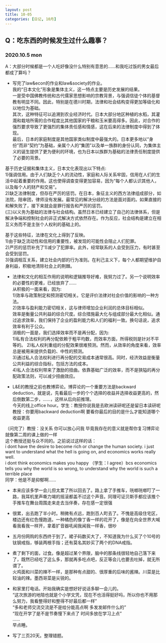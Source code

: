 ```yaml
---
layout: post
title: 10-05
categories: [日记, 10月]
---
```

## Q：吃东西的时候发生过什么趣事？

### 2020.10.5 mon
A：大部分时候都是一个人吃好像没什么特别有意思的……和我吃过饭的男女最后都成了算吗？

- 写完了law&econ的作业和law&society的作业。  
我的“日本文化”形象是集体主义，这一特点主要是历史发展的结果。  
一是受中国佛教传统和古代儒家思想影响的宗教背景，与强调信徒个体的基督教有明显不同。因此，特别是在德川时期，法律和社会结构变得更加等级化和以地位为基础。  
其次，这种特征可以追溯到农业经济时代。日本大部分地区种植的水稻，其灌溉和栽培所需的合作程度比其他国家的干粮和玉米要高得多。因此，对合作的强烈要求导致了更强烈的集体责任感和情感，这在后来的法律制度中得到了体现。  
最后，日本的家庭制度是其他国家类似制度中最强大的。日本更多地以“身份”而非“契约”为基础，亲属个人的“集团”以及单一族群的身份认同，为集体主义的诞生提供了更为便利的环境，也为日本以族群为基础的法律责任制度提供了必要的背景。  

基于历史证据和集体主义，日本文化表现出以下特点:  
1)强调信用。由于人们缺乏个人的流动性，家庭和人际关系牢固，信用在人们的生活中起着重要的作用。这也使得调查变得更加容易，因为“每个人都认识其他人，以及每个人的财产和交易”。  
2)缺乏法律制度，但存在严厉的惩罚。在日本，象征主义的西方法律组成部分，如法院，陪审团，律师没有发展。最常见的解决分歧的方法是面对面的。如果直接的和解失败了，接下来就会是罪行报告和严厉的惩罚。  
(三)以义务为基础的法律与社会结构。虽然日本已经建立了自己的法律体系，但是解决争端和控制社会的非正式解决方式依然存在。作为反应，社会结构是建立在相互义务而不是主张个人权利的基础上的。  

基于这些特征，法律在文化上得到了反映。  
1)由于缺乏流动性和信用的重要性，被发现的可能性会阻止人们犯罪。  
2)严厉的惩罚补充了1)减少了犯罪率。此外，经常联系的人会受到压力，有时甚至会受到惩罚。  
3)强调相互关系，建立社会内部的行为准则。在利己主义下，每个人都期望维护自身利益，积极地清除社会上的荆棘。  

- 法律和文化的相互作用的说明和逻辑推导好难，我努力过了。另一个说明效率的必要性的更难，已经放弃了……  
从积极的一面来看，因为:  
1)效率与政策制定和预测密切相关。它是评价法律对社会价值的影响的一种方法。  
2)效率与盈利能力密切相关，这与律师增加企业利润的总体目标相似。  
效率是衡量公共利益的综合尺度。综合措施最大化与组成部分最大化相似。通过追求效率，我们保持了企业的盈利能力和人们的福利一致。换句话说，追求效率有利于公众。    
消极的一面是，我们选择效率而不是再分配，因为:  
1)私有合法权利的再分配依赖于粗平均数，而效率方面，所得税则是针对不平等的。
2)私人权利重组的分配效果很难预测。然而，从效率的角度来看，效率总是被用来提供负载的、中性的预测。  
3)通过私人合法权利进行再分配的交易成本通常很高。同时，经济效益是衡量公共利益的综合指标，包括方法的成本。  
4)私人合法权利带来了激励的扭曲。依靠基础广泛的效率，而不是狭隘的再分配政策法则，可以减少扭曲效应。  

- L&E的教授之前也教博弈论。博弈论的一个重要方法是backward deduction，就是说，先看最后一步的个个选择的收益并选择收益更高的，然后倒数第二步，……，这样从后向前推理。  
今天的线上office hour。学生：教授你说我是去欧洲读研呢还是留日本读研呢  
教授：你要用backward deduction啊 要看你最后的目的是什么才能知道哪个收益更高  

（问完了）教授：没关系 你可以放心问我 毕竟我存在的意义就是帮你复习博弈论 就像第二周的课上做的一样  
这个教授还挺与众不同的。之前说过这样的话：  
i dont have the desire to become rich or change the human society. i just want to understand what the hell is going on, and economics works really well.  
i dont think economics makes you happy （学生：I agree）bcs economics tells you why the world is so wrong, to understand why the world is such a terrible place  
同学：他是不是抑郁啊……  

- 本来应该多学一会儿但太累了所以回去了。路上拿了手推车，咣啷咣啷叮了一路，我耳机里声嘶力竭的摇滚都盖不过这个声音。同理可证贝斯手都应该推个手推车在舞台周围走来走去当伴奏，存在感一定很强  

- 很累，出去跑了半小时。稍微有点远，跑到百人町去了。不愧是高级住宅区，楼边还有红色慢跑道。一种橘色的像丁香一样的花开了，像是在向全世界大喊看我看我一样开，拿着扩音器吼闻我闻我一样香，很吵  

- 五月份网购的东西终于到了。裙子码数买大了，不知道我为什么买了个10号的钛钢戒指，够装两根手指；还有莫名其妙买了两个的DNA戒指。  

- 煮了剩下的面，过食。像是超过某个界限，脑中的那条线很轻地自己落下来了，既然已经吃了这么多，那就再多吃点吧，反正等会儿也要去吐掉，就无所谓了。  
火鸡面和川菜的辣不一样，是那种有点甜的、很厚重的后味的酱辣。川菜是比较油的辣。墨西哥菜是尖锐的。  

- 和家里打电话。开始我确实是想好好说话多聊一会儿的。  
“这次旅游的地陪也就是个小学文凭，现在不也活得挺好吗，所以你也不用那么努力，我看整得好和整得不好最后都一样”  
“多和老师交流交流是不是给分能高点啊 多发发邮件什么的”  
“现在开学了是不是节奏慢下来点了 时间多放在学习上点”  
……  
早点睡。  

- 写了三页20天。整理错题。  
